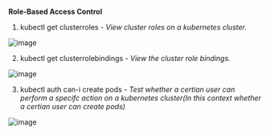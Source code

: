 **Role-Based Access Control**

1. kubectl get clusterroles - _View cluster roles on a kubernetes cluster._

![image](https://user-images.githubusercontent.com/19956502/132993944-80644b96-7654-4a38-ba16-d681b5950294.png)

2. kubectl get clusterrolebindings - _View the cluster role bindings._

![image](https://user-images.githubusercontent.com/19956502/132994022-618323c6-d2ff-4906-b39b-190d0f05c874.png)

3. kubectl auth can-i create pods - _Test whether a certian user can perform a specifc action on a kubernetes cluster(In this context whether a certian user can create pods)_

![image](https://user-images.githubusercontent.com/19956502/132994182-7167883f-58c3-42a3-8143-36f1dcd265ce.png)

